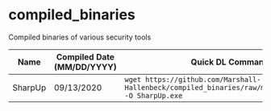 # compiled_binaries
Compiled binaries of various security tools

Name | Compiled Date (MM/DD/YYYY) | Quick DL Command | GitHub
--- | --- | --- | ---
SharpUp | 09/13/2020 | `wget https://github.com/Marshall-Hallenbeck/compiled_binaries/raw/master/SharpUp.exe -O SharpUp.exe` | https://github.com/GhostPack/SharpUp
